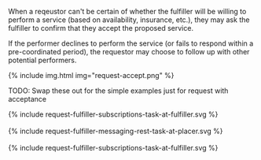 When a reqeustor can't be certain of whether the fulfiller will be willing to perform a service (based on availability, insurance, etc.), they may ask the fulfiller to confirm that they accept the proposed service.

If the performer declines to perform the service (or fails to respond within a pre-coordinated period), the requestor may choose to follow up with other potential performers. 

{% include img.html img="request-accept.png" %}


TODO: Swap these out for the simple examples just for request with acceptance
<div> {% include request-fulfiller-subscriptions-task-at-fulfiller.svg %} </div>
<br clear="all"/>

<div> {% include request-fulfiller-messaging-rest-task-at-placer.svg %}</div>
<br clear="all"/>

<div> {% include request-fulfiller-subscriptions-task-at-fulfiller.svg %}</div>
<br clear="all"/>
